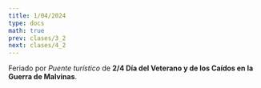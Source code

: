 ```yaml
---
title: 1/04/2024
type: docs
math: true
prev: clases/3_2
next: clases/4_2
---
```


Feriado por *Puente turístico* de **2/4 Día del Veterano y de los Caídos en la Guerra de Malvinas**.